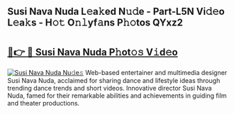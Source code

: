 ## Susi Nava Nuda L𝚎a𝚔ed N𝚞𝚍e - Part-L5N Vi𝚍𝚎o L𝚎a𝚔s - H𝚘𝚝 O𝚗𝚕yf𝚊ns P𝚑𝚘tos QYxz2

# <h2><a href="http://kf73vv.oniu.top/?m=Susi+Nava+Nuda">🔗👉 🔴 Susi Nava Nuda P𝚑ot𝚘𝚜 V𝚒d𝚎o</a></h2>

[![Susi Nava Nuda Nu𝚍e𝚜](https://i.imgur.com/0qMVB7G.gif)](http://kf73vv.oniu.top/?m=Susi+Nava+Nuda)
Web-based entertainer and multimedia designer Susi Nava Nuda, acclaimed for sharing dance and lifestyle ideas through trending dance trends and short videos. Innovative director Susi Nava Nuda, famed for their remarkable abilities and achievements in guiding film and theater productions.  

